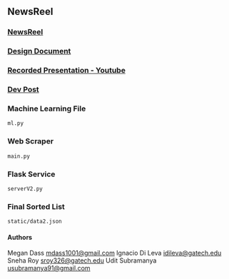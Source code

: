 ## NewsReel
### [NewsReel](newsreel.nuclide.tech)
### [Design Document](https://www.google.com/url?q=https://drive.google.com/file/d/1pTJ9m88R7vYW9w-dqvYAWBwB5jZeFq-i/view?usp%3Dsharing&sa=D&ust=1603023266477000&usg=AFQjCNFHBBd7kCEV1PYbhXwgdnNhmAEZEQ)
### [Recorded Presentation - Youtube](https://youtu.be/zwVNGKJj6lw)
### [Dev Post]()

### Machine Learning File 
`ml.py`
### Web Scraper
`main.py`

### Flask Service
`serverV2.py`

### Final Sorted List
`static/data2.json`

#### Authors
Megan Dass <mdass1001@gmail.com>
Ignacio Di Leva <idileva@gatech.edu>
Sneha Roy <sroy326@gatech.edu>
Udit Subramanya <usubramanya91@gmail.com>


